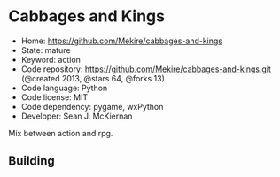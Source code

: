 # Cabbages and Kings

- Home: https://github.com/Mekire/cabbages-and-kings
- State: mature
- Keyword: action
- Code repository: https://github.com/Mekire/cabbages-and-kings.git (@created 2013, @stars 64, @forks 13)
- Code language: Python
- Code license: MIT
- Code dependency: pygame, wxPython
- Developer: Sean J. McKiernan

Mix between action and rpg.

## Building
